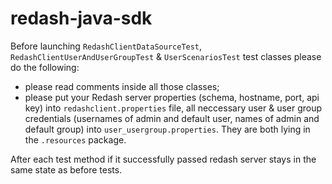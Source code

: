 # redash-java-sdk
Before launching `RedashClientDataSourceTest`, `RedashClientUserAndUserGroupTest` & `UserScenariosTest` test classes please do the following:
 - please read comments inside all those classes;
 - please put your Redash server properties (schema, hostname, port, api key) into `redashclient.properties` file, all neccessary user & user group credentials (usernames of admin and default user, names of admin and default group) into 
`user_usergroup.properties`. They are both lying in the `.resources` package.
  
After each test method if it successfully passed redash server stays in the same state as before tests.
